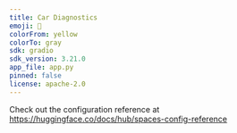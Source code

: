 ```yaml
---
title: Car Diagnostics
emoji: 🚀
colorFrom: yellow
colorTo: gray
sdk: gradio
sdk_version: 3.21.0
app_file: app.py
pinned: false
license: apache-2.0
---
```


Check out the configuration reference at https://huggingface.co/docs/hub/spaces-config-reference
